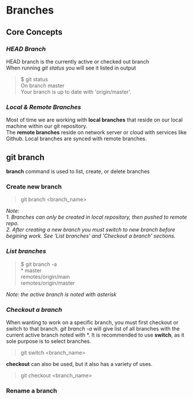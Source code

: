 # Branches


## **Core Concepts**

### *HEAD Branch*
HEAD branch is the currently active or checked out branch  
When running *git status* you will see it listed in output

> $ git status  
> On branch master  
> Your branch is up to date with 'origin/master'.

### *Local & Remote Branches*

Most of time we are working with **local branches** that reside on our local machine within our git repository.  
The **remote branches** reside on network server or cloud with services like Github.
Local branches are synced with remote branches.


## **git branch**
**branch** command is used to list, create, or delete branches


### Create new branch

> git branch \<branch_name\>

*Note:*   
*1. Branches can only be created in local repository, then pushed to remote repo.*  
*2. After creating a new branch you must switch to new branch before begining work. See 'List branches' and 'Checkout a branch' sections.*    


### *List branches*

> $ git branch -a  
> \* master  
> remotes/origin/main  
> remotes/origin/master  

*Note: the active branch is noted with asterisk*  


### *Checkout a branch*

When wanting to work on a specific branch, you must first checkout or switch to that branch. *git branch -a* will give list of all branches with the current active branch noted with \*.
It is recommended to use **switch**, as it sole purpose is to select branches.

> git switch \<branch_name\>

**checkout** can also be used, but it also has a variety of uses.

> git checkout \<branch_name\>



### Rename a branch

